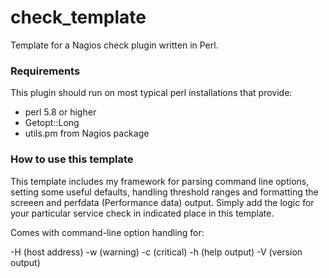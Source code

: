 # check_template

Template for a Nagios check plugin written in Perl.

### Requirements

This plugin should run on most typical perl installations that provide:

* perl 5.8 or higher
* Getopt::Long
* utils.pm from Nagios package

### How to use this template

This template includes my framework for parsing command line options, setting
some useful defaults, handling threshold ranges and formatting the screeen and
perfdata (Performance data) output. Simply add the logic for your particular
service check in indicated place in this template.

Comes with command-line option handling for:

  -H (host address)
  -w (warning)
  -c (critical)
  -h (help output)
  -V (version output)
